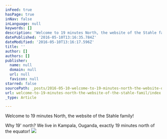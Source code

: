 ```yaml
---
inFeed: true
hasPage: true
inNav: false
inLanguage: null
keywords: []
description: 'Welcome to 19 minutes North, the website of the Stahle family! '
datePublished: '2016-05-10T13:16:35.784Z'
dateModified: '2016-05-10T13:16:17.596Z'
title: ''
author: []
authors: []
publisher:
  name: null
  domain: null
  url: null
  favicon: null
starred: false
sourcePath: _posts/2016-05-10-welcome-to-19-minutes-north-the-website-of-the-stahle-famil.md
url: welcome-to-19-minutes-north-the-website-of-the-stahle-famil/index.html
_type: Article

---
```

Welcome to 19 minutes North, the website of the Stahle family! 

Why 19' north? We live in Kampala, Ouganda, exactly 19 minutes north of the equator! ![](https://the-grid-user-content.s3-us-west-2.amazonaws.com/2c43b72d-81d9-49d9-a604-e37e27de3067.jpg)